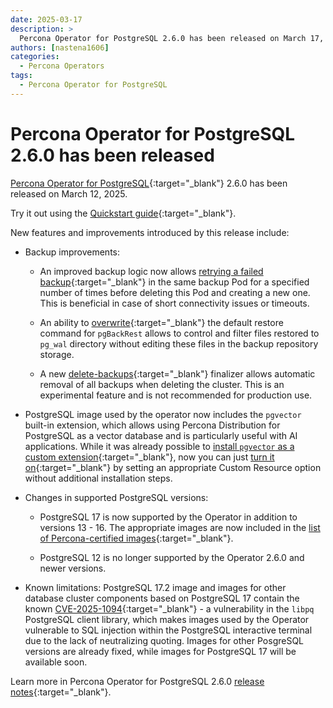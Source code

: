 ```yaml
---
date: 2025-03-17
description: >
  Percona Operator for PostgreSQL 2.6.0 has been released on March 17, 2025.
authors: [nastena1606]
categories:
  - Percona Operators
tags:
  - Percona Operator for PostgreSQL
---
```


# Percona Operator for PostgreSQL 2.6.0 has been released

<!-- more -->

[Percona Operator for PostgreSQL](https://docs.percona.com/percona-operator-for-postgresql/2.0/){:target="_blank"} 2.6.0 has been released on March 12, 2025.

Try it out using the [Quickstart guide](https://docs.percona.com/percona-operator-for-postgresql/2.0/quickstart.html){:target="_blank"}.

New features and improvements introduced by this release include:

* Backup improvements:

    * An improved backup logic now allows [retrying a failed backup](https://docs.percona.com/percona-operator-for-postgresql/2.0/operator.html#backupspgbackrestjobsbackofflimit){:target="_blank"} in the same backup Pod for a specified number of times before deleting this Pod and creating a new one. This is beneficial in case of short connectivity issues or timeouts.   

    * An ability to [overwrite](https://docs.percona.com/percona-operator-for-postgresql/2.0/backups-restore.html#use-custom-restore-command){:target="_blank"} the default restore command for `pgBackRest` allows to control and filter files restored to `pg_wal` directory without editing these files in the backup repository storage.  

    * A new [delete-backups](https://docs.percona.com/percona-operator-for-postgresql/2.0/operator.html#finalizers-delete-backups){:target="_blank"} finalizer allows automatic removal of all backups when deleting the cluster. This is an experimental feature and is not recommended for production use.

* PostgreSQL image used by the operator now includes the `pgvector` built-in extension, which allows using Percona Distribution for PostgreSQL as a vector database and is particularly useful with AI applications.  While it was already possible to [install `pgvector` as a custom extension](https://www.percona.com/blog/create-an-ai-expert-with-open-source-tools-and-pgvector/){:target="_blank"}, now you can just [turn it on](http://docs.percona.com/percona-operator-for-postgresql/2.0/operator.html#extensionsbuiltinpgvector){:target="_blank"} by setting an appropriate Custom Resource option without additional installation steps.

* Changes in supported PostgreSQL versions:

    * PostgreSQL 17 is now supported by the Operator in addition to versions 13 - 16. The appropriate images are now included in the [list of Percona-certified images](https://docs.percona.com/percona-operator-for-postgresql/2.0/images.html){:target="_blank"}. 

    * PostgreSQL 12 is no longer supported by the Operator 2.6.0 and newer versions.

* Known limitations: PostgreSQL 17.2 image and images for other database cluster components based on PostgreSQL 17 contain the known [CVE-2025-1094](https://www.postgresql.org/support/security/CVE-2025-1094/){:target="_blank"} - a vulnerability in the `libpq` PostgreSQL client library, which makes images used by the Operator vulnerable to SQL injection within the PostgreSQL interactive terminal due to the lack of neutralizing quoting. Images for other PosgreSQL versions are already fixed, while images for PostgreSQL 17 will be available soon.

Learn more in Percona Operator for PostgreSQL 2.6.0 [release notes](https://docs.percona.com/percona-operator-for-postgresql/2.0/ReleaseNotes/Kubernetes-Operator-for-PostgreSQL-RN2.6.0.html){:target="_blank"}.


